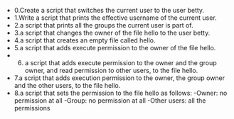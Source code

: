 - 0.Create a script that switches the current user to the user betty.
- 1.Write a script that prints the effective username of the current user.
- 2.a script that prints all the groups the current user is part of.
- 3.a script that changes the owner of the file hello to the user betty.
- 4.a script that creates an empty file called hello.
- 5.a script that adds execute permission to the owner of the file hello.
- 6. a script that adds execute permission to the owner and the group owner, and read permission to other users, to the file hello.
- 7.a script that adds execution permission to the owner, the group owner and the other users, to the file hello.
- 8.a script that sets the permission to the file hello as follows:
      -Owner: no permission at all
      -Group: no permission at all
      -Other users: all the permissions
